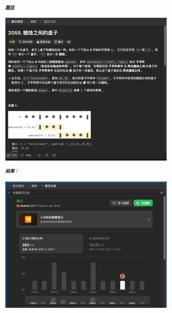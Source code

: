 ##### [题目](https://leetcode.cn/problems/plates-between-candles/description/)
![pic](img.png)
##### 结果：
![pic](result.png)